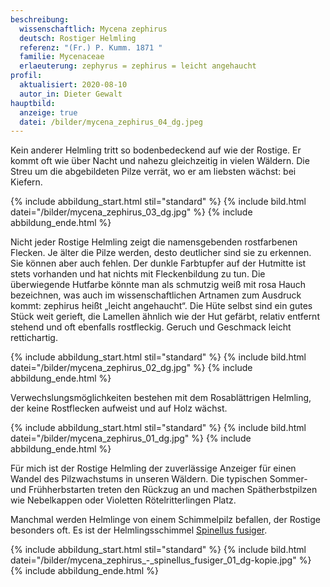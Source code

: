 ```yaml
---
beschreibung:
  wissenschaftlich: Mycena zephirus
  deutsch: Rostiger Helmling
  referenz: "(Fr.) P. Kumm. 1871 "
  familie: Mycenaceae
  erlaeuterung: zephyrus = zephirus = leicht angehaucht
profil:
  aktualisiert: 2020-08-10
  autor_in: Dieter Gewalt
hauptbild:
  anzeige: true
  datei: /bilder/mycena_zephirus_04_dg.jpeg
---
```

Kein anderer Helmling tritt so bodenbedeckend auf wie der Rostige. Er kommt oft wie über Nacht und nahezu gleichzeitig in vielen Wäldern. Die Streu um die abgebildeten Pilze verrät, wo er am liebsten wächst: bei Kiefern.

{% include abbildung_start.html stil="standard" %}
{% include bild.html datei="/bilder/mycena_zephirus_03_dg.jpg" %}
{% include abbildung_ende.html %}

Nicht jeder Rostige Helmling zeigt die namensgebenden rostfarbenen Flecken. Je älter die Pilze werden, desto deutlicher sind sie zu erkennen. Sie können aber auch fehlen. Der dunkle Farbtupfer auf der Hutmitte ist stets vorhanden und hat nichts mit Fleckenbildung zu tun. Die überwiegende Hutfarbe könnte man als schmutzig weiß mit rosa Hauch bezeichnen, was auch im wissenschaftlichen Artnamen zum Ausdruck kommt: zephirus heißt „leicht angehaucht“. Die Hüte selbst sind ein gutes Stück weit gerieft, die Lamellen ähnlich wie der Hut gefärbt, relativ entfernt stehend und oft ebenfalls rostfleckig. Geruch und Geschmack leicht rettichartig.

{% include abbildung_start.html stil="standard" %}
{% include bild.html datei="/bilder/mycena_zephirus_02_dg.jpg" %}
{% include abbildung_ende.html %}

Verwechslungsmöglichkeiten bestehen mit dem Rosablättrigen Helmling, der keine Rostflecken aufweist und auf Holz wächst.

{% include abbildung_start.html stil="standard" %}
{% include bild.html datei="/bilder/mycena_zephirus_01_dg.jpg" %}
{% include abbildung_ende.html %}

Für mich ist der Rostige Helmling der zuverlässige Anzeiger für einen Wandel des Pilzwachstums in unseren Wäldern. Die typischen Sommer- und Frühherbstarten treten den Rückzug an und machen Spätherbstpilzen wie Nebelkappen oder Violetten Rötelritterlingen Platz.

Manchmal werden Helmlinge von einem Schimmelpilz befallen, der Rostige besonders oft. Es ist der Helmlingsschimmel [Spinellus fusiger](/pilze/spinellus-fusiger-helmlingsschimmel).

{% include abbildung_start.html stil="standard" %}
{% include bild.html datei="/bilder/mycena_zephirus_-_spinellus_fusiger_01_dg-kopie.jpg" %}
{% include abbildung_ende.html %}